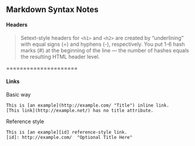 
Markdown Syntax Notes
---------------------


#### Headers ####
> Setext-style headers for `<h1>` and `<h2>` are created by
> “underlining” with equal signs (=) and hyphens (-),
> respectively. You put 1-6 hash marks (#) at the beginning
> of the line — the number of hashes equals the resulting
> HTML header level.


=====================

#### Links ####

Basic way

    This is [an example](http://example.com/ "Title") inline link.
    [This link](http://example.net/) has no title attribute.

Reference style

    This is [an example][id] reference-style link.
    [id]: http://example.com/  "Optional Title Here"    



